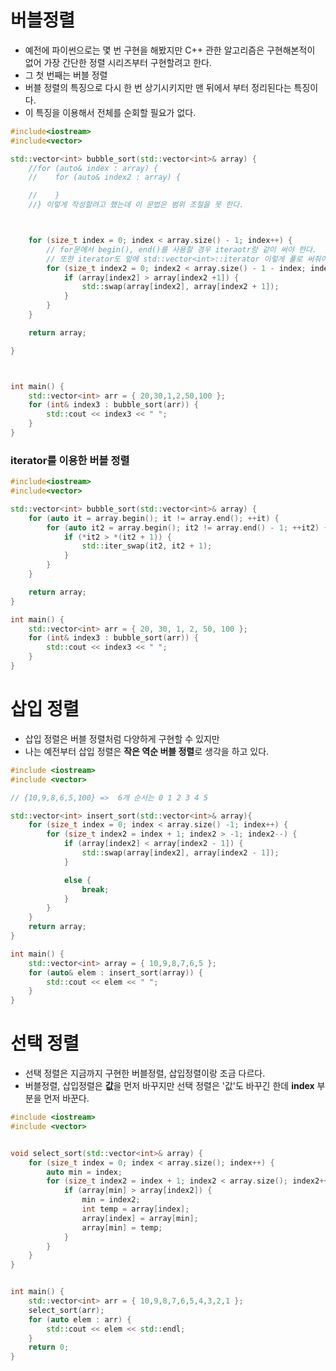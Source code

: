 # 버블정렬
  * 예전에 파이썬으로는 몇 번 구현을 해봤지만 C++ 관한 알고리즘은 구현해본적이 없어 가장 간단한 정렬 시리즈부터 구현할려고 한다.
  * 그 첫 번째는 버블 정렬
  * 버블 정렬의 특징으로 다시 한 번 상기시키지만 맨 뒤에서 부터 정리된다는 특징이다.
  * 이 특징을 이용해서 전체를 순회할 필요가 없다.

```C++
#include<iostream>
#include<vector>

std::vector<int> bubble_sort(std::vector<int>& array) {
    //for (auto& index : array) {
    //    for (auto& index2 : array) {

    //    }
    //} 이렇게 작성할려고 했는데 이 문법은 범위 조절을 못 한다.



    for (size_t index = 0; index < array.size() - 1; index++) {
        // for문에서 begin(), end()를 사용할 경우 iteraotr랑 같이 써야 한다.
        // 또한 iterator도 앞에 std::vector<int>::iterator 이렇게 풀로 써줘야 할 수 있다.
        for (size_t index2 = 0; index2 < array.size() - 1 - index; index2++) {
            if (array[index2] > array[index2 +1]) {
                std::swap(array[index2], array[index2 + 1]);
            }
        }
    }

    return array;

}



int main() {
    std::vector<int> arr = { 20,30,1,2,50,100 };
    for (int& index3 : bubble_sort(arr)) {
        std::cout << index3 << " ";
    }
}
```


### iterator를 이용한 버블 정렬
```C++
#include<iostream>
#include<vector>

std::vector<int> bubble_sort(std::vector<int>& array) {
    for (auto it = array.begin(); it != array.end(); ++it) {
        for (auto it2 = array.begin(); it2 != array.end() - 1; ++it2) {
            if (*it2 > *(it2 + 1)) {
                std::iter_swap(it2, it2 + 1);
            }
        }
    }

    return array;
}

int main() {
    std::vector<int> arr = { 20, 30, 1, 2, 50, 100 };
    for (int& index3 : bubble_sort(arr)) {
        std::cout << index3 << " ";
    }
}
```

 # 삽입 정렬
  * 삽입 정렬은 버블 정렬처럼 다양하게 구현할 수 있지만
  * 나는 예전부터 삽입 정렬은 **작은 역순 버블 정렬**로 생각을 하고 있다.


```C++
#include <iostream>
#include <vector>

// {10,9,8,6,5,100} =>  6개 순서는 0 1 2 3 4 5

std::vector<int> insert_sort(std::vector<int>& array){
    for (size_t index = 0; index < array.size() -1; index++) {
        for (size_t index2 = index + 1; index2 > -1; index2--) {
            if (array[index2] < array[index2 - 1]) {
                std::swap(array[index2], array[index2 - 1]);
            }

            else {
                break;
            }
        }
    }
    return array;
}

int main() {
    std::vector<int> array = { 10,9,8,7,6,5 };
    for (auto& elem : insert_sort(array)) {
        std::cout << elem << " ";
    }
}
```


# 선택 정렬
 * 선택 정렬은 지금까지 구현한 버블정렬, 삽입정렬이랑 조금 다르다.
 * 버블정렬, 삽입정렬은 **값**을 먼저 바꾸지만 선택 정렬은 '값'도 바꾸긴 한데  **index** 부분을 먼저 바꾼다.

```C++
#include <iostream>
#include <vector>


void select_sort(std::vector<int>& array) {
    for (size_t index = 0; index < array.size(); index++) {
        auto min = index;
        for (size_t index2 = index + 1; index2 < array.size(); index2++) {
            if (array[min] > array[index2]) {
                min = index2;
                int temp = array[index];
                array[index] = array[min];
                array[min] = temp;
            }
        }
    }
}


int main() {
    std::vector<int> arr = { 10,9,8,7,6,5,4,3,2,1 };
    select_sort(arr);
    for (auto elem : arr) {
        std::cout << elem << std::endl;
    }
    return 0;
}
```
